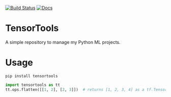 [![Build Status](https://travis-ci.org/jacsmith21/tensortools.png?branch=master)](https://travis-ci.org/jacsmith21/tensortools)
[![Docs](https://readthedocs.org/projects/tensortools/badge/?version=latest)](https://tensortools.readthedocs.io/)

# TensorTools
A simple repository to manage my Python ML projects.

# Usage
`pip install tensortools`

```python
import tensortools as tt
tt.ops.flatten([[1, 2], [2, 3]])  # returns [1, 2, 3, 4] as a tf.Tensor
```
